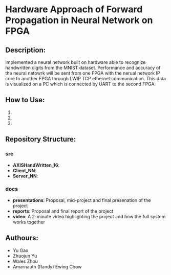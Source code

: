 # Hardware Approach of Forward Propagation in Neural Network on FPGA

## Description:
Implemented a neural network built on hardware able to recognize handwritten digits from the MNIST dataset. Performance and accuracy of the neural netowrk will be sent from one FPGA with the nerual network IP core to another FPGA through LWIP TCP ethernet communication. This data is visualized on a PC which is connected by UART to the second FPGA.

## How to Use:
1.
2.
3.

## Repository Structure:
### src
- **AXISHandWritten_16**: 
- **Client_NN**: 
- **Server_NN**: 

### docs
- **presentations**: Proposal, mid-project and final presenation of the project
- **reports**: Proposal and final report of the project
- **video**: A 2-minute video highlighting the project and how the full system works together

## Authours:
- Yu Gao
- Zhuojun Yu
- Wales Zhou
- Amarnauth (Randy) Ewing Chow


